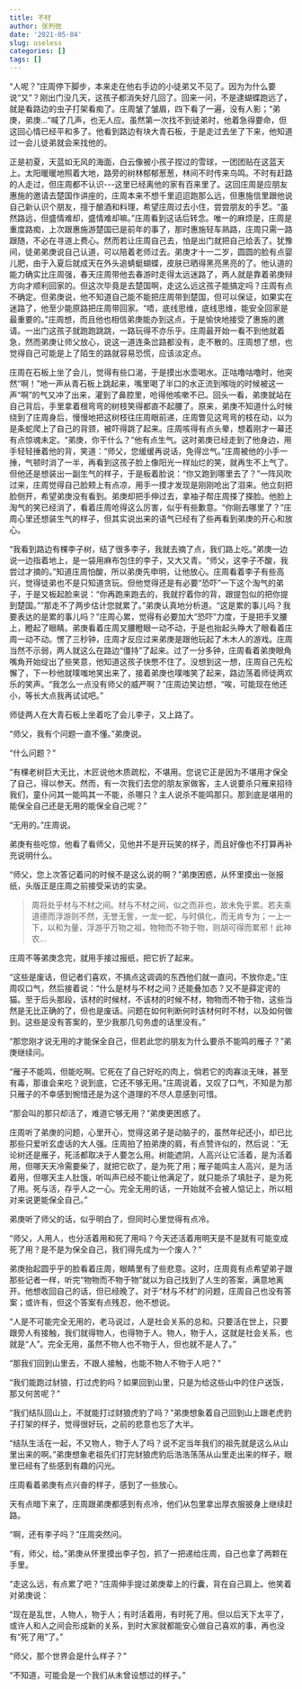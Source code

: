 ```yaml
---
title: 不材
author: 张列弛
date: '2021-05-04'
slug: useless
categories: []
tags: []
---
```

“人呢？”庄周停下脚步，本来走在他右手边的小徒弟又不见了。因为为什么要说“又”？刚出门没几天，这孩子都消失好几回了。回来一问，不是逮蝴蝶跑远了，就是看路边的虫子打架看痴了。庄周皱了皱眉，四下看了一遍，没有人影；“弟庚，弟庚...”喊了几声，也无人应。虽然第一次找不到徒弟时，他着急得要命，但这回心情已经平和多了。他看到路边有块大青石板，于是走过去坐了下来，他知道过一会儿徒弟就会来找他的。   

正是初夏，天蓝如无风的海面，白云像被小孩子捏过的雪球，一团团贴在这蓝天上。太阳暖暖地照着大地，路旁的树林郁郁葱葱，林间不时传来鸟鸣。不时有赶路的人走过，但庄周都不认识---这里已经离他的家有百来里了。这回庄周是应朋友惠施的邀请去楚国作讲座的，庄周本来不想千里迢迢跑那么远，但惠施信里跟他说自己新认识个朋友，擅于酿酒和料理，希望庄周过去小住，尝尝朋友的手艺。“虽然路远，但盛情难却，盛情难却嘛。”庄周看到这话后转念。唯一的麻烦是，庄周是重度路痴，上次跟惠施游楚国已是前年的事了，那时惠施轻车熟路，庄周只需一路跟随，不必在寻道上费心。然而若让庄周自己去，怕是出门就把自己给丢了。犹豫间，徒弟弟庚说自己认道，可以陪着老师过去。弟庚才十一二岁，圆圆的脸有点婴儿肥，由于入夏后就成天在外头追蜻蜓蝴蝶，皮肤已晒得黑亮黑亮的了。他认道的能力确实比庄周强，春天庄周带他去春游时走得太远迷路了，两人就是靠着弟庚辩方向才顺利回家的。但这次毕竟是去楚国啊，走这么远这孩子能搞定吗？庄周有点不确定。但弟庚说，他不知道自己能不能把庄周带到楚国，但可以保证，如果实在迷路了，他至少能原路把庄周带回家。“唔，底线思维，底线思维，能安全回家是最重要的。”庄周想，而且他也相信弟庚能办到这点，于是愉快地接受了惠施的邀请。一出门这孩子就跑跑跳跳，一路玩得不亦乐乎。庄周最开始一看不到他就着急，然而弟庚让师父放心，说这一道连条岔路都没有，走不散的。庄周想了想，也觉得自己可能是上了陌生的路就容易恐慌，应该淡定点。   

庄周在石板上坐了会儿，觉得有些口渴，于是摸出水壶喝水。正咕噜咕噜时，他突然“啊！”地一声从青石板上跳起来，嘴里喝了半口的水正流到喉咙的时候被这一声“啊”的气又冲了出来，灌到了鼻腔里，呛得他咳嗽不已。回头一看，弟庚就站在自己背后，手里拿着根弯弯的树枝笑得都直不起腰了。原来，弟庚不知道什么时候绕到了庄周身后，慢慢地把这树枝往庄周眼前递，庄周瞥见这弯弯的枝在动，以为是条蛇爬上了自己的背颈，被吓得跳了起来。庄周咳得有点头晕，想着刚才一幕还有点惊魂未定。“弟庚，你干什么？”他有点生气。这时弟庚已经走到了他身边，用手轻轻捶着他的背，笑道：“师父，您缓缓再说话，免得岔气。”庄周被他的小手一捶，气顿时消了一半，再看到这孩子脸上像阳光一样灿烂的笑，就再生不上气了。但他还是想装出一副生气的样子，于是板着脸说：“你又跑到哪里去了？”一阵风吹过来，庄周觉得自己脸颊上有点凉，用手一摸才发现是刚刚呛出了泪来。他立刻把脸侧开，希望弟庚没有看到。弟庚却把手伸过去，拿袖子帮庄周搽了搽脸。他脸上淘气的笑已经消了，看着庄周呛得这么厉害，似乎有些歉意。“你刚去哪里了？”庄周心里还想装生气的样子，但其实说出来的语气已经有了些再看到弟庚的开心和放心。   

“我看到路边有棵李子树，结了很多李子，我就去摘了点，我们路上吃。”弟庚一边说一边指着地上，是一袋用麻布包住的李子，又大又青。“师父，这李子不酸，我尝过才摘的。”知道庄周怕酸，所以弟庚先申明，让他放心。庄周看着李子有些高兴，觉得徒弟也不是只知道贪玩。但他觉得还是有必要“恐吓”一下这个淘气的弟子，于是又板起脸来说：“你再跑来跑去的，我就拧着你的背，跟提包似的把你提到楚国。”“那走不了两步估计您就累了。”弟庚认真地分析道。“这是累的事儿吗？我要表达的是累的事儿吗？”庄周心累，觉得有必要加大“恐吓”力度，于是把手叉腰上，瞪起了眼睛。弟庚看着庄周叉腰瞪眼一动不动，于是也抬起头睁大了眼看着庄周一动不动。愣了三秒钟，庄周才反应过来弟庚是跟他玩起了木木人的游戏。庄周当然不示弱，两人就这么在路边“僵持”了起来。过了一分多钟，庄周看着弟庚眼角嘴角开始绽出了些笑意，他知道这孩子快憋不住了。没想到这一想，庄周自己先松懈了，下一秒他就噗嗤地笑出来了，接着弟庚也噗嗤笑了起来，路边荡着师徒两欢乐的笑声。“我怎么一点没有师父的威严啊？”庄周边笑边想，“唉，可能现在他还小，等长大点我再试试吧。”     


师徒两人在大青石板上坐着吃了会儿李子，又上路了。   

“师父，我有个问题一直不懂。”弟庚说。  

“什么问题？”   

“有棵老树巨大无比，木匠说他木质疏松，不堪用。您说它正是因为不堪用才保全了自己，得以参天。然而，有一次我们去您的朋友家做客，主人说要杀只雁来招待我们，童仆问其一能鸣其一不能，杀哪只？主人说杀不能鸣那只。那到底是堪用的能保全自己还是无用的能保全自己呢？”   

“无用的。”庄周说。  

弟庚有些吃惊，他看了看师父，见他并不是开玩笑的样子，而且好像也不打算再补充说明什么。  

“师父，您上次答记着问的时候不是这么说的啊？”弟庚困惑，从怀里摸出一张报纸，头版正是庄周之前接受采访的实录。   

> 周将处乎材与不材之间。材与不材之间，似之而非也，故未免乎累。若夫乘道德而浮游则不然，无誉无訾，一龙一蛇，与时俱化，而无肯专为；一上一下，以和为量，浮游乎万物之祖，物物而不物于物，则胡可得而累邪！此神农...   

庄周不等弟庚念完，就用手接过报纸，把它折了起来。   

“这些是废话，但记者们喜欢，不搞点这调调的东西他们就一直问，不放你走。”庄周叹口气，然后接着说：“什么是材与不材之间？还能叠加态？又不是薛定谔的猫。至于后头那段，该材的时候材，不该材的时候不材，物物而不物于物，这些当然是无比正确的了，但也是废话。问题在如何判断何时该材何时不材，以及如何做到。这些是没有答案的，至少我那几句务虚的话里没有。”   

“那您刚才说无用的才能保全自己，但若此您的朋友为什么要杀不能鸣的雁子？”弟庚继续问。   

“雁子不能鸣，但能吃啊。它死在了自己好吃的肉上，倘若它的肉寡淡无味，甚至有毒，那谁会来吃？说到底，它还不够无用。”庄周说着，又叹了口气，不知是为那只雁子的不幸感到惋惜还是为这个道理的不尽人意感到可惜。   

“那会叫的那只却活了，难道它够无用？”弟庚更困惑了。      

庄周听了弟庚的问题，心里开心，觉得这弟子是动脑子的，虽然年纪还小，却已比那些只爱听玄虚话的大人强。庄周拍了拍弟庚的肩，有点赞许似的，然后说：“无论树还是雁子，死活都取决于人要怎么用。树能遮阴，人高兴让它活着，是为活着用，但哪天天冷需要柴了，就把它砍了，是为死了用；雁子能鸣主人高兴，是为活着用，但哪天主人肚饿，听叫声已经不能让他满足了，就只能杀了填肚子，是为死了用。死与活，存乎人之一心。完全无用的话，一开始就不会被人惦记上，所以相对来说更能保全自己。”   

弟庚听了师父的话，似乎明白了，但同时心里觉得有点冷。   

“师父，人用人，也分活着用和死了用吗？今天还活着用明天是不是就有可能变成死了用？是不是为保全自己，我们得先成为一个废人？”   

弟庚抬起圆乎乎的脸看着庄周，眼睛里有了些悲意。这时，庄周竟有点希望弟子跟那些记者一样，听完“物物而不物于物”就以为自己找到了人生的答案，满意地离开。他想收回自己的话，但已经晚了。对于“材与不材”的问题，庄周自己也没有答案；或许有，但这个答案有点残忍，他不想说。     


“人是不可能完全无用的，老马说过，人是社会关系的总和。只要活在世上，只要跟旁人有接触，我们就得物人，也得物于人。物人，物于人，这就是社会关系，也就是“人”。完全无用，虽然不物人也不物于人，但也就不是人了。”    


“那我们回到山里去，不跟人接触，也能不物人不物于人吧？”   

“我们能跑过豺狼，打过虎豹吗？如果回到山里，只是为给这些山中的住户送饭，那又何苦呢？”   

“我们结队回山上，不就能打过财狼虎豹了吗？”弟庚想象着自己回到山上跟老虎豹子打架的样子，觉得很好玩，之前的悲意也忘了大半。        

“结队生活在一起，不又物人，物于人了吗？说不定当年我们的祖先就是这么从山里出来的啊。”弟庚想象老祖先们打完豺狼虎豹后浩浩荡荡从山里走出来的样子，眼里已经有了些感到有趣的闪光。   

庄周看着弟庚有点兴奋的样子，感到了一些放心。

天有点暗下来了，庄周跟弟庚都感到有点冷，他们从包里拿出厚衣服披身上继续赶路。   


“啊，还有李子吗？”庄周突然问。   

“有，师父，给。”弟庚从怀里摸出李子包，抓了一把递给庄周，自己也拿了两颗在手里。   

“走这么远，有点累了吧？”庄周伸手提过弟庚辈上的行囊，背在自己肩上。他笑着对弟庚说：   

“现在是乱世，人物人，物于人；有时活着用，有时死了用。但以后天下太平了，或许人和人之间会形成新的关系，到时大家就都能安心做自己喜欢的事，再也没有“死了用”了。”   

“师父，那个世界会是什么样子？”   

“不知道，可能会是一个我们从未曾设想过的样子。”













